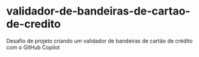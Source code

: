# validador-de-bandeiras-de-cartao-de-credito
Desafio de projeto criando um validador de bandeiras de cartão de crédito com o GitHub Copilot
